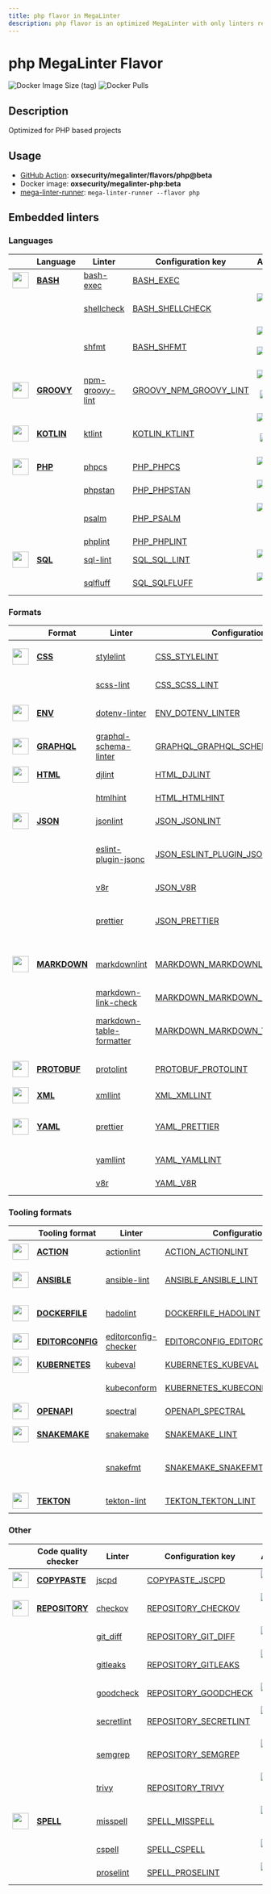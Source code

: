 ```yaml
---
title: php flavor in MegaLinter
description: php flavor is an optimized MegaLinter with only linters related to php projects
---
```

# php MegaLinter Flavor

![Docker Image Size (tag)](https://img.shields.io/docker/image-size/oxsecurity/megalinter-php/beta)
![Docker Pulls](https://img.shields.io/docker/pulls/oxsecurity/megalinter-php)

## Description

Optimized for PHP based projects

## Usage

- [GitHub Action](https://megalinter.io/beta/installation/#github-action): **oxsecurity/megalinter/flavors/php@beta**
- Docker image: **oxsecurity/megalinter-php:beta**
- [mega-linter-runner](https://megalinter.io/beta/mega-linter-runner/): `mega-linter-runner --flavor php`

## Embedded linters

### Languages

|                                                                             <!-- -->                                                                             | Language                                                     | Linter                                                                            | Configuration key                                                                        |                                                                                                                     Additional                                                                                                                      |
|:----------------------------------------------------------------------------------------------------------------------------------------------------------------:|--------------------------------------------------------------|-----------------------------------------------------------------------------------|------------------------------------------------------------------------------------------|:---------------------------------------------------------------------------------------------------------------------------------------------------------------------------------------------------------------------------------------------------:|
|  <img src="https://github.com/oxsecurity/megalinter/raw/main/docs/assets/icons/bash.ico" alt="" height="32px" class="megalinter-icon"></a> <!-- linter-icon -->  | [**BASH**](https://megalinter.io/beta/descriptors/bash/)     | [bash-exec](https://megalinter.io/beta/descriptors/bash_bash_exec/)               | [BASH_EXEC](https://megalinter.io/beta/descriptors/bash_bash_exec/)                      |                                                                                                                                                                                                                                                     |
|                                                                  <!-- --> <!-- linter-icon -->                                                                   |                                                              | [shellcheck](https://megalinter.io/beta/descriptors/bash_shellcheck/)             | [BASH_SHELLCHECK](https://megalinter.io/beta/descriptors/bash_shellcheck/)               |                                [![GitHub stars](https://img.shields.io/github/stars/koalaman/shellcheck?cacheSeconds=3600)](https://github.com/koalaman/shellcheck) ![sarif](https://shields.io/badge/-SARIF-orange)                                |
|                                                                  <!-- --> <!-- linter-icon -->                                                                   |                                                              | [shfmt](https://megalinter.io/beta/descriptors/bash_shfmt/)                       | [BASH_SHFMT](https://megalinter.io/beta/descriptors/bash_shfmt/)                         |                                        [![GitHub stars](https://img.shields.io/github/stars/mvdan/sh?cacheSeconds=3600)](https://github.com/mvdan/sh) ![formatter](https://shields.io/badge/-format-yellow)                                         |
| <img src="https://github.com/oxsecurity/megalinter/raw/main/docs/assets/icons/groovy.ico" alt="" height="32px" class="megalinter-icon"></a> <!-- linter-icon --> | [**GROOVY**](https://megalinter.io/beta/descriptors/groovy/) | [npm-groovy-lint](https://megalinter.io/beta/descriptors/groovy_npm_groovy_lint/) | [GROOVY_NPM_GROOVY_LINT](https://megalinter.io/beta/descriptors/groovy_npm_groovy_lint/) | [![GitHub stars](https://img.shields.io/github/stars/nvuillam/npm-groovy-lint?cacheSeconds=3600)](https://github.com/nvuillam/npm-groovy-lint) ![autofix](https://shields.io/badge/-autofix-green) ![sarif](https://shields.io/badge/-SARIF-orange) |
| <img src="https://github.com/oxsecurity/megalinter/raw/main/docs/assets/icons/kotlin.ico" alt="" height="32px" class="megalinter-icon"></a> <!-- linter-icon --> | [**KOTLIN**](https://megalinter.io/beta/descriptors/kotlin/) | [ktlint](https://megalinter.io/beta/descriptors/kotlin_ktlint/)                   | [KOTLIN_KTLINT](https://megalinter.io/beta/descriptors/kotlin_ktlint/)                   |         [![GitHub stars](https://img.shields.io/github/stars/pinterest/ktlint?cacheSeconds=3600)](https://github.com/pinterest/ktlint) ![autofix](https://shields.io/badge/-autofix-green) ![sarif](https://shields.io/badge/-SARIF-orange)         |
|  <img src="https://github.com/oxsecurity/megalinter/raw/main/docs/assets/icons/php.ico" alt="" height="32px" class="megalinter-icon"></a> <!-- linter-icon -->   | [**PHP**](https://megalinter.io/beta/descriptors/php/)       | [phpcs](https://megalinter.io/beta/descriptors/php_phpcs/)                        | [PHP_PHPCS](https://megalinter.io/beta/descriptors/php_phpcs/)                           |                                                  [![GitHub stars](https://img.shields.io/github/stars/squizlabs/PHP_CodeSniffer?cacheSeconds=3600)](https://github.com/squizlabs/PHP_CodeSniffer)                                                   |
|                                                                  <!-- --> <!-- linter-icon -->                                                                   |                                                              | [phpstan](https://megalinter.io/beta/descriptors/php_phpstan/)                    | [PHP_PHPSTAN](https://megalinter.io/beta/descriptors/php_phpstan/)                       |                                                            [![GitHub stars](https://img.shields.io/github/stars/phpstan/phpstan?cacheSeconds=3600)](https://github.com/phpstan/phpstan)                                                             |
|                                                                  <!-- --> <!-- linter-icon -->                                                                   |                                                              | [psalm](https://megalinter.io/beta/descriptors/php_psalm/)                        | [PHP_PSALM](https://megalinter.io/beta/descriptors/php_psalm/)                           |                                        [![GitHub stars](https://img.shields.io/github/stars/vimeo/psalm?cacheSeconds=3600)](https://github.com/vimeo/psalm) ![sarif](https://shields.io/badge/-SARIF-orange)                                        |
|                                                                  <!-- --> <!-- linter-icon -->                                                                   |                                                              | [phplint](https://megalinter.io/beta/descriptors/php_phplint/)                    | [PHP_PHPLINT](https://megalinter.io/beta/descriptors/php_phplint/)                       |                                                                                                                                                                                                                                                     |
|  <img src="https://github.com/oxsecurity/megalinter/raw/main/docs/assets/icons/sql.ico" alt="" height="32px" class="megalinter-icon"></a> <!-- linter-icon -->   | [**SQL**](https://megalinter.io/beta/descriptors/sql/)       | [sql-lint](https://megalinter.io/beta/descriptors/sql_sql_lint/)                  | [SQL_SQL_LINT](https://megalinter.io/beta/descriptors/sql_sql_lint/)                     |                                                       [![GitHub stars](https://img.shields.io/github/stars/joereynolds/sql-lint?cacheSeconds=3600)](https://github.com/joereynolds/sql-lint)                                                        |
|                                                                  <!-- --> <!-- linter-icon -->                                                                   |                                                              | [sqlfluff](https://megalinter.io/beta/descriptors/sql_sqlfluff/)                  | [SQL_SQLFLUFF](https://megalinter.io/beta/descriptors/sql_sqlfluff/)                     |                                                          [![GitHub stars](https://img.shields.io/github/stars/sqlfluff/sqlfluff?cacheSeconds=3600)](https://github.com/sqlfluff/sqlfluff)                                                           |

### Formats

|                                                                              <!-- -->                                                                              | Format                                                           | Linter                                                                                                | Configuration key                                                                                              |                                                                                                                          Additional                                                                                                                           |
|:------------------------------------------------------------------------------------------------------------------------------------------------------------------:|------------------------------------------------------------------|-------------------------------------------------------------------------------------------------------|----------------------------------------------------------------------------------------------------------------|:-------------------------------------------------------------------------------------------------------------------------------------------------------------------------------------------------------------------------------------------------------------:|
|   <img src="https://github.com/oxsecurity/megalinter/raw/main/docs/assets/icons/css.ico" alt="" height="32px" class="megalinter-icon"></a> <!-- linter-icon -->    | [**CSS**](https://megalinter.io/beta/descriptors/css/)           | [stylelint](https://megalinter.io/beta/descriptors/css_stylelint/)                                    | [CSS_STYLELINT](https://megalinter.io/beta/descriptors/css_stylelint/)                                         |                                   [![GitHub stars](https://img.shields.io/github/stars/stylelint/stylelint?cacheSeconds=3600)](https://github.com/stylelint/stylelint) ![autofix](https://shields.io/badge/-autofix-green)                                    |
|                                                                   <!-- --> <!-- linter-icon -->                                                                    |                                                                  | [scss-lint](https://megalinter.io/beta/descriptors/css_scss_lint/)                                    | [CSS_SCSS_LINT](https://megalinter.io/beta/descriptors/css_scss_lint/)                                         |                                                                   [![GitHub stars](https://img.shields.io/github/stars/sds/scss-lint?cacheSeconds=3600)](https://github.com/sds/scss-lint)                                                                    |
|   <img src="https://github.com/oxsecurity/megalinter/raw/main/docs/assets/icons/env.ico" alt="" height="32px" class="megalinter-icon"></a> <!-- linter-icon -->    | [**ENV**](https://megalinter.io/beta/descriptors/env/)           | [dotenv-linter](https://megalinter.io/beta/descriptors/env_dotenv_linter/)                            | [ENV_DOTENV_LINTER](https://megalinter.io/beta/descriptors/env_dotenv_linter/)                                 |                           [![GitHub stars](https://img.shields.io/github/stars/dotenv-linter/dotenv-linter?cacheSeconds=3600)](https://github.com/dotenv-linter/dotenv-linter) ![autofix](https://shields.io/badge/-autofix-green)                            |
| <img src="https://github.com/oxsecurity/megalinter/raw/main/docs/assets/icons/graphql.ico" alt="" height="32px" class="megalinter-icon"></a> <!-- linter-icon -->  | [**GRAPHQL**](https://megalinter.io/beta/descriptors/graphql/)   | [graphql-schema-linter](https://megalinter.io/beta/descriptors/graphql_graphql_schema_linter/)        | [GRAPHQL_GRAPHQL_SCHEMA_LINTER](https://megalinter.io/beta/descriptors/graphql_graphql_schema_linter/)         |                                                  [![GitHub stars](https://img.shields.io/github/stars/cjoudrey/graphql-schema-linter?cacheSeconds=3600)](https://github.com/cjoudrey/graphql-schema-linter)                                                   |
|   <img src="https://github.com/oxsecurity/megalinter/raw/main/docs/assets/icons/html.ico" alt="" height="32px" class="megalinter-icon"></a> <!-- linter-icon -->   | [**HTML**](https://megalinter.io/beta/descriptors/html/)         | [djlint](https://megalinter.io/beta/descriptors/html_djlint/)                                         | [HTML_DJLINT](https://megalinter.io/beta/descriptors/html_djlint/)                                             |                                                     [![GitHub stars](https://img.shields.io/github/stars/Riverside-Healthcare/djlint?cacheSeconds=3600)](https://github.com/Riverside-Healthcare/djlint)                                                      |
|                                                                   <!-- --> <!-- linter-icon -->                                                                    |                                                                  | [htmlhint](https://megalinter.io/beta/descriptors/html_htmlhint/)                                     | [HTML_HTMLHINT](https://megalinter.io/beta/descriptors/html_htmlhint/)                                         |                                                               [![GitHub stars](https://img.shields.io/github/stars/htmlhint/HTMLHint?cacheSeconds=3600)](https://github.com/htmlhint/HTMLHint)                                                                |
|   <img src="https://github.com/oxsecurity/megalinter/raw/main/docs/assets/icons/json.ico" alt="" height="32px" class="megalinter-icon"></a> <!-- linter-icon -->   | [**JSON**](https://megalinter.io/beta/descriptors/json/)         | [jsonlint](https://megalinter.io/beta/descriptors/json_jsonlint/)                                     | [JSON_JSONLINT](https://megalinter.io/beta/descriptors/json_jsonlint/)                                         |                                                                [![GitHub stars](https://img.shields.io/github/stars/prantlf/jsonlint?cacheSeconds=3600)](https://github.com/prantlf/jsonlint)                                                                 |
|                                                                   <!-- --> <!-- linter-icon -->                                                                    |                                                                  | [eslint-plugin-jsonc](https://megalinter.io/beta/descriptors/json_eslint_plugin_jsonc/)               | [JSON_ESLINT_PLUGIN_JSONC](https://megalinter.io/beta/descriptors/json_eslint_plugin_jsonc/)                   | [![GitHub stars](https://img.shields.io/github/stars/ota-meshi/eslint-plugin-jsonc?cacheSeconds=3600)](https://github.com/ota-meshi/eslint-plugin-jsonc) ![autofix](https://shields.io/badge/-autofix-green) ![sarif](https://shields.io/badge/-SARIF-orange) |
|                                                                   <!-- --> <!-- linter-icon -->                                                                    |                                                                  | [v8r](https://megalinter.io/beta/descriptors/json_v8r/)                                               | [JSON_V8R](https://megalinter.io/beta/descriptors/json_v8r/)                                                   |                                                                    [![GitHub stars](https://img.shields.io/github/stars/chris48s/v8r?cacheSeconds=3600)](https://github.com/chris48s/v8r)                                                                     |
|                                                                   <!-- --> <!-- linter-icon -->                                                                    |                                                                  | [prettier](https://megalinter.io/beta/descriptors/json_prettier/)                                     | [JSON_PRETTIER](https://megalinter.io/beta/descriptors/json_prettier/)                                         |                                    [![GitHub stars](https://img.shields.io/github/stars/prettier/prettier?cacheSeconds=3600)](https://github.com/prettier/prettier) ![formatter](https://shields.io/badge/-format-yellow)                                     |
| <img src="https://github.com/oxsecurity/megalinter/raw/main/docs/assets/icons/markdown.ico" alt="" height="32px" class="megalinter-icon"></a> <!-- linter-icon --> | [**MARKDOWN**](https://megalinter.io/beta/descriptors/markdown/) | [markdownlint](https://megalinter.io/beta/descriptors/markdown_markdownlint/)                         | [MARKDOWN_MARKDOWNLINT](https://megalinter.io/beta/descriptors/markdown_markdownlint/)                         |                              [![GitHub stars](https://img.shields.io/github/stars/DavidAnson/markdownlint?cacheSeconds=3600)](https://github.com/DavidAnson/markdownlint) ![formatter](https://shields.io/badge/-format-yellow)                               |
|                                                                   <!-- --> <!-- linter-icon -->                                                                    |                                                                  | [markdown-link-check](https://megalinter.io/beta/descriptors/markdown_markdown_link_check/)           | [MARKDOWN_MARKDOWN_LINK_CHECK](https://megalinter.io/beta/descriptors/markdown_markdown_link_check/)           |                                                       [![GitHub stars](https://img.shields.io/github/stars/tcort/markdown-link-check?cacheSeconds=3600)](https://github.com/tcort/markdown-link-check)                                                        |
|                                                                   <!-- --> <!-- linter-icon -->                                                                    |                                                                  | [markdown-table-formatter](https://megalinter.io/beta/descriptors/markdown_markdown_table_formatter/) | [MARKDOWN_MARKDOWN_TABLE_FORMATTER](https://megalinter.io/beta/descriptors/markdown_markdown_table_formatter/) |                    [![GitHub stars](https://img.shields.io/github/stars/nvuillam/markdown-table-formatter?cacheSeconds=3600)](https://github.com/nvuillam/markdown-table-formatter) ![formatter](https://shields.io/badge/-format-yellow)                     |
| <img src="https://github.com/oxsecurity/megalinter/raw/main/docs/assets/icons/protobuf.ico" alt="" height="32px" class="megalinter-icon"></a> <!-- linter-icon --> | [**PROTOBUF**](https://megalinter.io/beta/descriptors/protobuf/) | [protolint](https://megalinter.io/beta/descriptors/protobuf_protolint/)                               | [PROTOBUF_PROTOLINT](https://megalinter.io/beta/descriptors/protobuf_protolint/)                               |                                   [![GitHub stars](https://img.shields.io/github/stars/yoheimuta/protolint?cacheSeconds=3600)](https://github.com/yoheimuta/protolint) ![autofix](https://shields.io/badge/-autofix-green)                                    |
|   <img src="https://github.com/oxsecurity/megalinter/raw/main/docs/assets/icons/xml.ico" alt="" height="32px" class="megalinter-icon"></a> <!-- linter-icon -->    | [**XML**](https://megalinter.io/beta/descriptors/xml/)           | [xmllint](https://megalinter.io/beta/descriptors/xml_xmllint/)                                        | [XML_XMLLINT](https://megalinter.io/beta/descriptors/xml_xmllint/)                                             |                                                                                                                                                                                                                                                               |
|   <img src="https://github.com/oxsecurity/megalinter/raw/main/docs/assets/icons/yaml.ico" alt="" height="32px" class="megalinter-icon"></a> <!-- linter-icon -->   | [**YAML**](https://megalinter.io/beta/descriptors/yaml/)         | [prettier](https://megalinter.io/beta/descriptors/yaml_prettier/)                                     | [YAML_PRETTIER](https://megalinter.io/beta/descriptors/yaml_prettier/)                                         |                                    [![GitHub stars](https://img.shields.io/github/stars/prettier/prettier?cacheSeconds=3600)](https://github.com/prettier/prettier) ![formatter](https://shields.io/badge/-format-yellow)                                     |
|                                                                   <!-- --> <!-- linter-icon -->                                                                    |                                                                  | [yamllint](https://megalinter.io/beta/descriptors/yaml_yamllint/)                                     | [YAML_YAMLLINT](https://megalinter.io/beta/descriptors/yaml_yamllint/)                                         |                                                            [![GitHub stars](https://img.shields.io/github/stars/adrienverge/yamllint?cacheSeconds=3600)](https://github.com/adrienverge/yamllint)                                                             |
|                                                                   <!-- --> <!-- linter-icon -->                                                                    |                                                                  | [v8r](https://megalinter.io/beta/descriptors/yaml_v8r/)                                               | [YAML_V8R](https://megalinter.io/beta/descriptors/yaml_v8r/)                                                   |                                                                    [![GitHub stars](https://img.shields.io/github/stars/chris48s/v8r?cacheSeconds=3600)](https://github.com/chris48s/v8r)                                                                     |

### Tooling formats

|                                                                                <!-- -->                                                                                | Tooling format                                                           | Linter                                                                                            | Configuration key                                                                                              |                                                                                        Additional                                                                                        |
|:----------------------------------------------------------------------------------------------------------------------------------------------------------------------:|--------------------------------------------------------------------------|---------------------------------------------------------------------------------------------------|----------------------------------------------------------------------------------------------------------------|:----------------------------------------------------------------------------------------------------------------------------------------------------------------------------------------:|
|   <img src="https://github.com/oxsecurity/megalinter/raw/main/docs/assets/icons/default.ico" alt="" height="32px" class="megalinter-icon"></a> <!-- linter-icon -->    | [**ACTION**](https://megalinter.io/beta/descriptors/action/)             | [actionlint](https://megalinter.io/beta/descriptors/action_actionlint/)                           | [ACTION_ACTIONLINT](https://megalinter.io/beta/descriptors/action_actionlint/)                                 |                              [![GitHub stars](https://img.shields.io/github/stars/rhysd/actionlint?cacheSeconds=3600)](https://github.com/rhysd/actionlint)                              |
|   <img src="https://github.com/oxsecurity/megalinter/raw/main/docs/assets/icons/ansible.ico" alt="" height="32px" class="megalinter-icon"></a> <!-- linter-icon -->    | [**ANSIBLE**](https://megalinter.io/beta/descriptors/ansible/)           | [ansible-lint](https://megalinter.io/beta/descriptors/ansible_ansible_lint/)                      | [ANSIBLE_ANSIBLE_LINT](https://megalinter.io/beta/descriptors/ansible_ansible_lint/)                           | [![GitHub stars](https://img.shields.io/github/stars/ansible/ansible-lint?cacheSeconds=3600)](https://github.com/ansible/ansible-lint) ![sarif](https://shields.io/badge/-SARIF-orange)  |
|  <img src="https://github.com/oxsecurity/megalinter/raw/main/docs/assets/icons/dockerfile.ico" alt="" height="32px" class="megalinter-icon"></a> <!-- linter-icon -->  | [**DOCKERFILE**](https://megalinter.io/beta/descriptors/dockerfile/)     | [hadolint](https://megalinter.io/beta/descriptors/dockerfile_hadolint/)                           | [DOCKERFILE_HADOLINT](https://megalinter.io/beta/descriptors/dockerfile_hadolint/)                             |    [![GitHub stars](https://img.shields.io/github/stars/hadolint/hadolint?cacheSeconds=3600)](https://github.com/hadolint/hadolint) ![sarif](https://shields.io/badge/-SARIF-orange)     |
| <img src="https://github.com/oxsecurity/megalinter/raw/main/docs/assets/icons/editorconfig.ico" alt="" height="32px" class="megalinter-icon"></a> <!-- linter-icon --> | [**EDITORCONFIG**](https://megalinter.io/beta/descriptors/editorconfig/) | [editorconfig-checker](https://megalinter.io/beta/descriptors/editorconfig_editorconfig_checker/) | [EDITORCONFIG_EDITORCONFIG_CHECKER](https://megalinter.io/beta/descriptors/editorconfig_editorconfig_checker/) |     [![GitHub stars](https://img.shields.io/github/stars/editorconfig-checker/editorconfig-checker?cacheSeconds=3600)](https://github.com/editorconfig-checker/editorconfig-checker)     |
|  <img src="https://github.com/oxsecurity/megalinter/raw/main/docs/assets/icons/kubernetes.ico" alt="" height="32px" class="megalinter-icon"></a> <!-- linter-icon -->  | [**KUBERNETES**](https://megalinter.io/beta/descriptors/kubernetes/)     | [kubeval](https://megalinter.io/beta/descriptors/kubernetes_kubeval/)                             | [KUBERNETES_KUBEVAL](https://megalinter.io/beta/descriptors/kubernetes_kubeval/)                               |                           [![GitHub stars](https://img.shields.io/github/stars/instrumenta/kubeval?cacheSeconds=3600)](https://github.com/instrumenta/kubeval)                           |
|                                                                     <!-- --> <!-- linter-icon -->                                                                      |                                                                          | [kubeconform](https://megalinter.io/beta/descriptors/kubernetes_kubeconform/)                     | [KUBERNETES_KUBECONFORM](https://megalinter.io/beta/descriptors/kubernetes_kubeconform/)                       |                             [![GitHub stars](https://img.shields.io/github/stars/yannh/kubeconform?cacheSeconds=3600)](https://github.com/yannh/kubeconform)                             |
|   <img src="https://github.com/oxsecurity/megalinter/raw/main/docs/assets/icons/openapi.ico" alt="" height="32px" class="megalinter-icon"></a> <!-- linter-icon -->    | [**OPENAPI**](https://megalinter.io/beta/descriptors/openapi/)           | [spectral](https://megalinter.io/beta/descriptors/openapi_spectral/)                              | [OPENAPI_SPECTRAL](https://megalinter.io/beta/descriptors/openapi_spectral/)                                   |                          [![GitHub stars](https://img.shields.io/github/stars/stoplightio/spectral?cacheSeconds=3600)](https://github.com/stoplightio/spectral)                          |
|  <img src="https://github.com/oxsecurity/megalinter/raw/main/docs/assets/icons/snakemake.ico" alt="" height="32px" class="megalinter-icon"></a> <!-- linter-icon -->   | [**SNAKEMAKE**](https://megalinter.io/beta/descriptors/snakemake/)       | [snakemake](https://megalinter.io/beta/descriptors/snakemake_snakemake/)                          | [SNAKEMAKE_LINT](https://megalinter.io/beta/descriptors/snakemake_snakemake/)                                  |                           [![GitHub stars](https://img.shields.io/github/stars/snakemake/snakemake?cacheSeconds=3600)](https://github.com/snakemake/snakemake)                           |
|                                                                     <!-- --> <!-- linter-icon -->                                                                      |                                                                          | [snakefmt](https://megalinter.io/beta/descriptors/snakemake_snakefmt/)                            | [SNAKEMAKE_SNAKEFMT](https://megalinter.io/beta/descriptors/snakemake_snakefmt/)                               | [![GitHub stars](https://img.shields.io/github/stars/snakemake/snakefmt?cacheSeconds=3600)](https://github.com/snakemake/snakefmt) ![formatter](https://shields.io/badge/-format-yellow) |
|    <img src="https://github.com/oxsecurity/megalinter/raw/main/docs/assets/icons/tekton.ico" alt="" height="32px" class="megalinter-icon"></a> <!-- linter-icon -->    | [**TEKTON**](https://megalinter.io/beta/descriptors/tekton/)             | [tekton-lint](https://megalinter.io/beta/descriptors/tekton_tekton_lint/)                         | [TEKTON_TEKTON_LINT](https://megalinter.io/beta/descriptors/tekton_tekton_lint/)                               |                               [![GitHub stars](https://img.shields.io/github/stars/IBM/tekton-lint?cacheSeconds=3600)](https://github.com/IBM/tekton-lint)                               |

### Other

|                                                                              <!-- -->                                                                               | Code quality checker                                                 | Linter                                                                      | Configuration key                                                                      |                                                                                        Additional                                                                                         |
|:-------------------------------------------------------------------------------------------------------------------------------------------------------------------:|----------------------------------------------------------------------|-----------------------------------------------------------------------------|----------------------------------------------------------------------------------------|:-----------------------------------------------------------------------------------------------------------------------------------------------------------------------------------------:|
| <img src="https://github.com/oxsecurity/megalinter/raw/main/docs/assets/icons/copypaste.ico" alt="" height="32px" class="megalinter-icon"></a> <!-- linter-icon --> | [**COPYPASTE**](https://megalinter.io/beta/descriptors/copypaste/)   | [jscpd](https://megalinter.io/beta/descriptors/copypaste_jscpd/)            | [COPYPASTE_JSCPD](https://megalinter.io/beta/descriptors/copypaste_jscpd/)             |                              [![GitHub stars](https://img.shields.io/github/stars/kucherenko/jscpd?cacheSeconds=3600)](https://github.com/kucherenko/jscpd)                               |
|  <img src="https://github.com/oxsecurity/megalinter/raw/main/docs/assets/icons/default.ico" alt="" height="32px" class="megalinter-icon"></a> <!-- linter-icon -->  | [**REPOSITORY**](https://megalinter.io/beta/descriptors/repository/) | [checkov](https://megalinter.io/beta/descriptors/repository_checkov/)       | [REPOSITORY_CHECKOV](https://megalinter.io/beta/descriptors/repository_checkov/)       |  [![GitHub stars](https://img.shields.io/github/stars/bridgecrewio/checkov?cacheSeconds=3600)](https://github.com/bridgecrewio/checkov) ![sarif](https://shields.io/badge/-SARIF-orange)  |
|                                                                    <!-- --> <!-- linter-icon -->                                                                    |                                                                      | [git_diff](https://megalinter.io/beta/descriptors/repository_git_diff/)     | [REPOSITORY_GIT_DIFF](https://megalinter.io/beta/descriptors/repository_git_diff/)     |                                       [![GitHub stars](https://img.shields.io/github/stars/git/git?cacheSeconds=3600)](https://github.com/git/git)                                        |
|                                                                    <!-- --> <!-- linter-icon -->                                                                    |                                                                      | [gitleaks](https://megalinter.io/beta/descriptors/repository_gitleaks/)     | [REPOSITORY_GITLEAKS](https://megalinter.io/beta/descriptors/repository_gitleaks/)     |  [![GitHub stars](https://img.shields.io/github/stars/zricethezav/gitleaks?cacheSeconds=3600)](https://github.com/zricethezav/gitleaks) ![sarif](https://shields.io/badge/-SARIF-orange)  |
|                                                                    <!-- --> <!-- linter-icon -->                                                                    |                                                                      | [goodcheck](https://megalinter.io/beta/descriptors/repository_goodcheck/)   | [REPOSITORY_GOODCHECK](https://megalinter.io/beta/descriptors/repository_goodcheck/)   |                               [![GitHub stars](https://img.shields.io/github/stars/sider/goodcheck?cacheSeconds=3600)](https://github.com/sider/goodcheck)                                |
|                                                                    <!-- --> <!-- linter-icon -->                                                                    |                                                                      | [secretlint](https://megalinter.io/beta/descriptors/repository_secretlint/) | [REPOSITORY_SECRETLINT](https://megalinter.io/beta/descriptors/repository_secretlint/) | [![GitHub stars](https://img.shields.io/github/stars/secretlint/secretlint?cacheSeconds=3600)](https://github.com/secretlint/secretlint) ![sarif](https://shields.io/badge/-SARIF-orange) |
|                                                                    <!-- --> <!-- linter-icon -->                                                                    |                                                                      | [semgrep](https://megalinter.io/beta/descriptors/repository_semgrep/)       | [REPOSITORY_SEMGREP](https://megalinter.io/beta/descriptors/repository_semgrep/)       |  [![GitHub stars](https://img.shields.io/github/stars/returntocorp/semgrep?cacheSeconds=3600)](https://github.com/returntocorp/semgrep) ![sarif](https://shields.io/badge/-SARIF-orange)  |
|                                                                    <!-- --> <!-- linter-icon -->                                                                    |                                                                      | [trivy](https://megalinter.io/beta/descriptors/repository_trivy/)           | [REPOSITORY_TRIVY](https://megalinter.io/beta/descriptors/repository_trivy/)           |    [![GitHub stars](https://img.shields.io/github/stars/aquasecurity/trivy?cacheSeconds=3600)](https://github.com/aquasecurity/trivy) ![sarif](https://shields.io/badge/-SARIF-orange)    |
|   <img src="https://github.com/oxsecurity/megalinter/raw/main/docs/assets/icons/spell.ico" alt="" height="32px" class="megalinter-icon"></a> <!-- linter-icon -->   | [**SPELL**](https://megalinter.io/beta/descriptors/spell/)           | [misspell](https://megalinter.io/beta/descriptors/spell_misspell/)          | [SPELL_MISSPELL](https://megalinter.io/beta/descriptors/spell_misspell/)               |    [![GitHub stars](https://img.shields.io/github/stars/client9/misspell?cacheSeconds=3600)](https://github.com/client9/misspell) ![autofix](https://shields.io/badge/-autofix-green)     |
|                                                                    <!-- --> <!-- linter-icon -->                                                                    |                                                                      | [cspell](https://megalinter.io/beta/descriptors/spell_cspell/)              | [SPELL_CSPELL](https://megalinter.io/beta/descriptors/spell_cspell/)                   |                     [![GitHub stars](https://img.shields.io/github/stars/streetsidesoftware/cspell?cacheSeconds=3600)](https://github.com/streetsidesoftware/cspell)                      |
|                                                                    <!-- --> <!-- linter-icon -->                                                                    |                                                                      | [proselint](https://megalinter.io/beta/descriptors/spell_proselint/)        | [SPELL_PROSELINT](https://megalinter.io/beta/descriptors/spell_proselint/)             |                            [![GitHub stars](https://img.shields.io/github/stars/amperser/proselint?cacheSeconds=3600)](https://github.com/amperser/proselint)                             |

